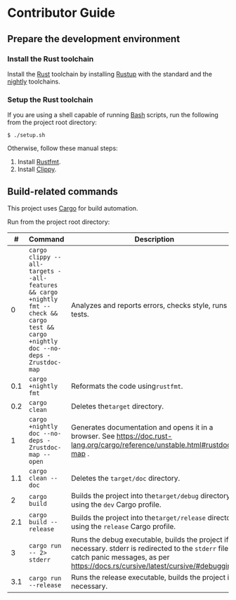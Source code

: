 # Contributor Guide

## Prepare the development environment

### Install the Rust toolchain

Install the [Rust](https://www.rust-lang.org/) toolchain
by installing [Rustup](https://www.rust-lang.org/tools/install)
with the standard and
the [nightly](https://rust-lang.github.io/rustup/concepts/channels.html#working-with-nightly-rust)
toolchains.

### Setup the Rust toolchain

If you are using a shell capable of running
[Bash](https://www.gnu.org/software/bash/) scripts,
run the following from the project root directory:

```shell
$ ./setup.sh
```

Otherwise, follow these manual steps:

1. Install [Rustfmt](https://github.com/rust-lang/rustfmt).
2. Install [Clippy](https://github.com/rust-lang/rust-clippy).

## Build-related commands

This project uses [Cargo](https://doc.rust-lang.org/cargo/index.html) for build automation.

Run from the project root directory:

| #   | Command                                                                                                                               | Description                                                                                                                                                                              |
|-----|---------------------------------------------------------------------------------------------------------------------------------------|------------------------------------------------------------------------------------------------------------------------------------------------------------------------------------------|
| 0   | `cargo clippy --all-targets --all-features && cargo +nightly fmt --check && cargo test && cargo +nightly doc --no-deps -Zrustdoc-map` | Analyzes and reports errors, checks style, runs tests.                                                                                                                                   |
| 0.1 | `cargo +nightly fmt`                                                                                                                  | Reformats the code using`rustfmt`.                                                                                                                                                       |
| 0.2 | `cargo clean`                                                                                                                         | Deletes the`target` directory.                                                                                                                                                           |
| 1   | `cargo +nightly doc --no-deps -Zrustdoc-map --open`                                                                                   | Generates documentation and opens it in a browser. See <https://doc.rust-lang.org/cargo/reference/unstable.html#rustdoc-map> .                                                           |
| 1.1 | `cargo clean --doc`                                                                                                                   | Deletes the `target/doc` directory.                                                                                                                                                      |
| 2   | `cargo build`                                                                                                                         | Builds the project into the`target/debug` directory using the `dev` Cargo profile.                                                                                                       |
| 2.1 | `cargo build --release`                                                                                                               | Builds the project into the`target/release` directory using the `release` Cargo profile.                                                                                                 |
| 3   | `cargo run -- 2> stderr`                                                                                                              | Runs the debug executable, builds the project if necessary. stderr is redirected to the `stderr` file to catch panic messages, as per https://docs.rs/cursive/latest/cursive/#debugging. |
| 3.1 | `cargo run --release`                                                                                                                 | Runs the release executable, builds the project if necessary.                                                                                                                            |
